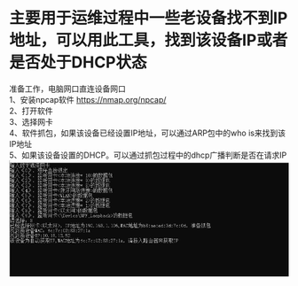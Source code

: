# 主要用于运维过程中一些老设备找不到IP地址，可以用此工具，找到该设备IP或者是否处于DHCP状态  
准备工作，电脑网口直连设备网口  
1、安装npcap软件  https://nmap.org/npcap/  
2、打开软件  
3、选择网卡  
4、软件抓包，如果该设备已经设置IP地址，可以通过ARP包中的who is来找到该IP地址  
5、如果该设备设置的DHCP。可以通过抓包过程中的dhcp广播判断是否在请求IP  
![Image text](https://github.com/trz0332/find_ip/blob/main/%E6%8D%95%E8%8E%B7.PNG)  
